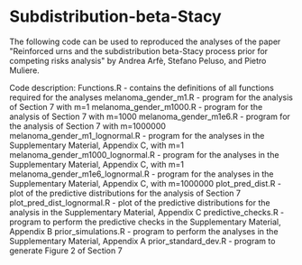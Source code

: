 # Subdistribution-beta-Stacy
The following code can be used to reproduced the analyses of the paper "Reinforced urns and the subdistribution beta-Stacy process prior for competing risks analysis" by Andrea Arfè, Stefano Peluso, and Pietro Muliere.

Code description:
Functions.R                        - contains the definitions of all functions required for the analyses
melanoma_gender_m1.R               - program for the analysis of Section 7 with m=1
melanoma_gender_m1000.R            - program for the analysis of Section 7 with m=1000
melanoma_gender_m1e6.R             - program for the analysis of Section 7 with m=1000000
melanoma_gender_m1_lognormal.R     - program for the analyses in the Supplementary Material, Appendix C, with m=1
melanoma_gender_m1000_lognormal.R  - program for the analyses in the Supplementary Material, Appendix C, with m=1
melanoma_gender_m1e6_lognormal.R   - program for the analyses in the Supplementary Material, Appendix C, with m=1000000
plot_pred_dist.R                   - plot of the predictive distributions for the analysis of Section 7
plot_pred_dist_lognormal.R         - plot of the predictive distributions for the analysis in the Supplementary Material, Appendix C
predictive_checks.R                - program to perform the predictive checks in the Supplementary Material, Appendix B
prior_simulations.R                - program to perform the analyses in the Supplementary Material, Appendix A
prior_standard_dev.R               - program to generate Figure 2 of Section 7
